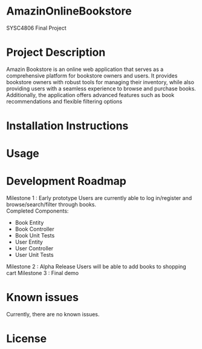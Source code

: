 # AmazinOnlineBookstore
SYSC4806 Final Project

# Project Description 
Amazin Bookstore is an online web application that serves as a comprehensive platform for bookstore owners and users. It provides bookstore owners with robust tools for managing their inventory, while also providing users with a seamless experience to browse and purchase books. Additionally, the application offers advanced features such as book recommendations and flexible filtering options

# Installation Instructions

# Usage

# Development Roadmap
Milestone 1 : Early prototype
Users are currently able to log in/register and browse/search/filter through books.  
Completed Components:
* Book Entity
* Book Controller
* Book Unit Tests
* User Entity
* User Controller
* User Unit Tests

Milestone 2 : Alpha Release
Users will be able to add books to shopping cart
Milestone 3 : Final demo

# Known issues
Currently, there are no known issues.

# License
